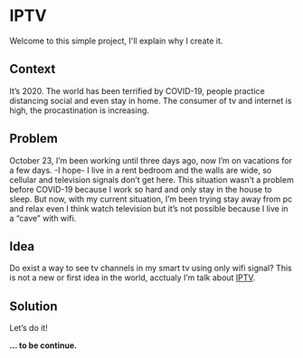 # IPTV
Welcome to this simple project, I'll explain why I create it.

## Context
It’s 2020. The world has been terrified by COVID-19, people practice distancing social and even stay in home.
The consumer of tv and internet is high, the procastination is increasing.

## Problem
October 23, I’m been working until three days ago, now I’m on vacations for a few days. -I hope-
I live in a rent bedroom and the walls are wide, so cellular and television signals don’t get here. This situation wasn’t a problem before COVID-19 because I work so hard and only stay in the house to sleep. But now, with my current situation, I’m been trying stay away from pc and relax even I think watch television but it’s not possible because I live in a “cave” with wifi.

## Idea
Do exist a way to see tv channels in my smart tv using only wifi signal?
This is not a new or first idea in the world, acctualy I’m talk about [IPTV](https://en.wikipedia.org/wiki/Internet_Protocol_television).

## Solution
Let’s do it!

**... to be continue.**
